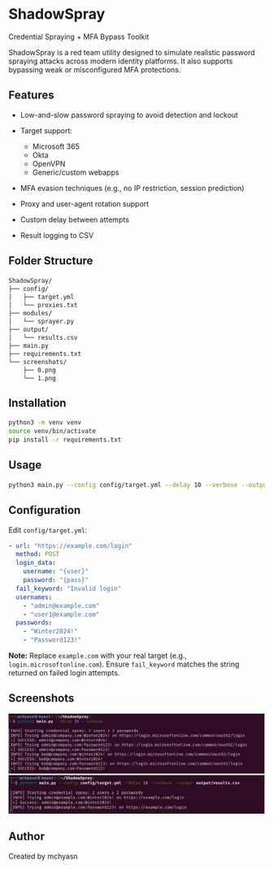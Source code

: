 # ShadowSpray

Credential Spraying + MFA Bypass Toolkit

ShadowSpray is a red team utility designed to simulate realistic password spraying attacks across modern identity platforms. It also supports bypassing weak or misconfigured MFA protections.

## Features

* Low-and-slow password spraying to avoid detection and lockout
* Target support:

  * Microsoft 365
  * Okta
  * OpenVPN
  * Generic/custom webapps
* MFA evasion techniques (e.g., no IP restriction, session prediction)
* Proxy and user-agent rotation support
* Custom delay between attempts
* Result logging to CSV

## Folder Structure

```
ShadowSpray/
├── config/
│   ├── target.yml
│   └── proxies.txt
├── modules/
│   └── sprayer.py
├── output/
│   └── results.csv
├── main.py
├── requirements.txt
└── screenshots/
    ├── 0.png
    └── 1.png
```

## Installation

```bash
python3 -m venv venv
source venv/bin/activate
pip install -r requirements.txt
```

## Usage

```bash
python3 main.py --config config/target.yml --delay 10 --verbose --output output/results.csv --proxy-file config/proxies.txt
```

## Configuration

Edit `config/target.yml`:

```yaml
- url: "https://example.com/login"
  method: POST
  login_data:
    username: "{user}"
    password: "{pass}"
  fail_keyword: "Invalid login"
  usernames:
    - "admin@example.com"
    - "user1@example.com"
  passwords:
    - "Winter2024!"
    - "Password123!"
```

**Note:** Replace `example.com` with your real target (e.g., `login.microsoftonline.com`). Ensure `fail_keyword` matches the string returned on failed login attempts.

## Screenshots

![ShadowSpray](https://raw.githubusercontent.com/mchyasn/cybersecurity-tools/main/09-Authentication-and-Access-Bypass-Simulators/ShadowSpray/screenshots/0.png)
![ShadowSpray](https://raw.githubusercontent.com/mchyasn/cybersecurity-tools/main/09-Authentication-and-Access-Bypass-Simulators/ShadowSpray/screenshots/1.png)

## Author

Created by mchyasn
